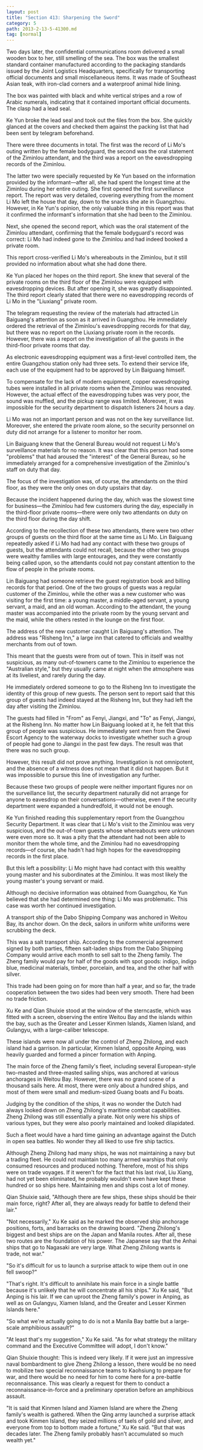 ```yaml
---
layout: post
title: "Section 413: Sharpening the Sword"
category: 5
path: 2013-2-13-5-41300.md
tag: [normal]
---
```


Two days later, the confidential communications room delivered a small wooden box to her, still smelling of the sea. The box was the smallest standard container manufactured according to the packaging standards issued by the Joint Logistics Headquarters, specifically for transporting official documents and small miscellaneous items. It was made of Southeast Asian teak, with iron-clad corners and a waterproof animal hide lining.

The box was painted with black and white vertical stripes and a row of Arabic numerals, indicating that it contained important official documents. The clasp had a lead seal.

Ke Yun broke the lead seal and took out the files from the box. She quickly glanced at the covers and checked them against the packing list that had been sent by telegram beforehand.

There were three documents in total. The first was the record of Li Mo's outing written by the female bodyguard, the second was the oral statement of the Ziminlou attendant, and the third was a report on the eavesdropping records of the Ziminlou.

The latter two were specially requested by Ke Yun based on the information provided by the informant—after all, she had spent the longest time at the Ziminlou during her entire outing. She first opened the first surveillance report. The report was very detailed, covering everything from the moment Li Mo left the house that day, down to the snacks she ate in Guangzhou. However, in Ke Yun's opinion, the only valuable thing in this report was that it confirmed the informant's information that she had been to the Ziminlou.

Next, she opened the second report, which was the oral statement of the Ziminlou attendant, confirming that the female bodyguard's record was correct: Li Mo had indeed gone to the Ziminlou and had indeed booked a private room.

This report cross-verified Li Mo's whereabouts in the Ziminlou, but it still provided no information about what she had done there.

Ke Yun placed her hopes on the third report. She knew that several of the private rooms on the third floor of the Ziminlou were equipped with eavesdropping devices. But after opening it, she was greatly disappointed. The third report clearly stated that there were no eavesdropping records of Li Mo in the "Liuxiang" private room.

The telegram requesting the review of the materials had attracted Lin Baiguang's attention as soon as it arrived in Guangzhou. He immediately ordered the retrieval of the Ziminlou's eavesdropping records for that day, but there was no report on the Liuxiang private room in the records. However, there was a report on the investigation of all the guests in the third-floor private rooms that day.

As electronic eavesdropping equipment was a first-level controlled item, the entire Guangzhou station only had three sets. To extend their service life, each use of the equipment had to be approved by Lin Baiguang himself.

To compensate for the lack of modern equipment, copper eavesdropping tubes were installed in all private rooms when the Ziminlou was renovated. However, the actual effect of the eavesdropping tubes was very poor, the sound was muffled, and the pickup range was limited. Moreover, it was impossible for the security department to dispatch listeners 24 hours a day.

Li Mo was not an important person and was not on the key surveillance list. Moreover, she entered the private room alone, so the security personnel on duty did not arrange for a listener to monitor her room.

Lin Baiguang knew that the General Bureau would not request Li Mo's surveillance materials for no reason. It was clear that this person had some "problems" that had aroused the "interest" of the General Bureau, so he immediately arranged for a comprehensive investigation of the Ziminlou's staff on duty that day.

The focus of the investigation was, of course, the attendants on the third floor, as they were the only ones on duty upstairs that day.

Because the incident happened during the day, which was the slowest time for business—the Ziminlou had few customers during the day, especially in the third-floor private rooms—there were only two attendants on duty on the third floor during the day shift.

According to the recollection of these two attendants, there were two other groups of guests on the third floor at the same time as Li Mo. Lin Baiguang repeatedly asked if Li Mo had had any contact with these two groups of guests, but the attendants could not recall, because the other two groups were wealthy families with large entourages, and they were constantly being called upon, so the attendants could not pay constant attention to the flow of people in the private rooms.

Lin Baiguang had someone retrieve the guest registration book and billing records for that period. One of the two groups of guests was a regular customer of the Ziminlou, while the other was a new customer who was visiting for the first time: a young master, a middle-aged servant, a young servant, a maid, and an old woman. According to the attendant, the young master was accompanied into the private room by the young servant and the maid, while the others rested in the lounge on the first floor.

The address of the new customer caught Lin Baiguang's attention. The address was "Risheng Inn," a large inn that catered to officials and wealthy merchants from out of town.

This meant that the guests were from out of town. This in itself was not suspicious, as many out-of-towners came to the Ziminlou to experience the "Australian style," but they usually came at night when the atmosphere was at its liveliest, and rarely during the day.

He immediately ordered someone to go to the Risheng Inn to investigate the identity of this group of new guests. The person sent to report said that this group of guests had indeed stayed at the Risheng Inn, but they had left the day after visiting the Ziminlou.

The guests had filled in "From" as Fenyi, Jiangxi, and "To" as Fenyi, Jiangxi, at the Risheng Inn. No matter how Lin Baiguang looked at it, he felt that this group of people was suspicious. He immediately sent men from the Qiwei Escort Agency to the waterway docks to investigate whether such a group of people had gone to Jiangxi in the past few days. The result was that there was no such group.

However, this result did not prove anything. Investigation is not omnipotent, and the absence of a witness does not mean that it did not happen. But it was impossible to pursue this line of investigation any further.

Because these two groups of people were neither important figures nor on the surveillance list, the security department naturally did not arrange for anyone to eavesdrop on their conversations—otherwise, even if the security department were expanded a hundredfold, it would not be enough.

Ke Yun finished reading this supplementary report from the Guangzhou Security Department. It was clear that Li Mo's visit to the Ziminlou was very suspicious, and the out-of-town guests whose whereabouts were unknown were even more so. It was a pity that the attendant had not been able to monitor them the whole time, and the Ziminlou had no eavesdropping records—of course, she hadn't had high hopes for the eavesdropping records in the first place.

But this left a possibility: Li Mo might have had contact with this wealthy young master and his subordinates at the Ziminlou. It was most likely the young master's young servant or maid.

Although no decisive information was obtained from Guangzhou, Ke Yun believed that she had determined one thing: Li Mo was problematic. This case was worth her continued investigation.

A transport ship of the Dabo Shipping Company was anchored in Weitou Bay, its anchor down. On the deck, sailors in uniform white uniforms were scrubbing the deck.

This was a salt transport ship. According to the commercial agreement signed by both parties, fifteen salt-laden ships from the Dabo Shipping Company would arrive each month to sell salt to the Zheng family. The Zheng family would pay for half of the goods with spot goods: indigo, indigo blue, medicinal materials, timber, porcelain, and tea, and the other half with silver.

This trade had been going on for more than half a year, and so far, the trade cooperation between the two sides had been very smooth. There had been no trade friction.

Xu Ke and Qian Shuixie stood at the window of the sterncastle, which was fitted with a screen, observing the entire Weitou Bay and the islands within the bay, such as the Greater and Lesser Kinmen Islands, Xiamen Island, and Gulangyu, with a large-caliber telescope.

These islands were now all under the control of Zheng Zhilong, and each island had a garrison. In particular, Kinmen Island, opposite Anping, was heavily guarded and formed a pincer formation with Anping.

The main force of the Zheng family's fleet, including several European-style two-masted and three-masted sailing ships, was anchored at various anchorages in Weitou Bay. However, there was no grand scene of a thousand sails here. At most, there were only about a hundred ships, and most of them were small and medium-sized Guang boats and Fu boats.

Judging by the condition of the ships, it was no wonder the Dutch had always looked down on Zheng Zhilong's maritime combat capabilities. Zheng Zhilong was still essentially a pirate. Not only were his ships of various types, but they were also poorly maintained and looked dilapidated.

Such a fleet would have a hard time gaining an advantage against the Dutch in open sea battles. No wonder they all liked to use fire ship tactics.

Although Zheng Zhilong had many ships, he was not maintaining a navy but a trading fleet. He could not maintain too many armed warships that only consumed resources and produced nothing. Therefore, most of his ships were on trade voyages. If it weren't for the fact that his last rival, Liu Xiang, had not yet been eliminated, he probably wouldn't even have kept these hundred or so ships here. Maintaining men and ships cost a lot of money.

Qian Shuixie said, "Although there are few ships, these ships should be their main force, right? After all, they are always ready for battle to defend their lair."

"Not necessarily," Xu Ke said as he marked the observed ship anchorage positions, forts, and barracks on the drawing board. "Zheng Zhilong's biggest and best ships are on the Japan and Manila routes. After all, these two routes are the foundation of his power. The Japanese say that the Anhai ships that go to Nagasaki are very large. What Zheng Zhilong wants is trade, not war."

"So it's difficult for us to launch a surprise attack to wipe them out in one fell swoop?"

"That's right. It's difficult to annihilate his main force in a single battle because it's unlikely that he will concentrate all his ships." Xu Ke said, "But Anping is his lair. If we can uproot the Zheng family's power in Anping, as well as on Gulangyu, Xiamen Island, and the Greater and Lesser Kinmen Islands here."

"So what we're actually going to do is not a Manila Bay battle but a large-scale amphibious assault?"

"At least that's my suggestion," Xu Ke said. "As for what strategy the military command and the Executive Committee will adopt, I don't know."

Qian Shuixie thought: This is indeed very likely. If it were just an impressive naval bombardment to give Zheng Zhilong a lesson, there would be no need to mobilize two special reconnaissance teams to Kaohsiung to prepare for war, and there would be no need for him to come here for a pre-battle reconnaissance. This was clearly a request for them to conduct a reconnaissance-in-force and a preliminary operation before an amphibious assault.

"It is said that Kinmen Island and Xiamen Island are where the Zheng family's wealth is gathered. When the Qing army launched a surprise attack and took Kinmen Island, they seized millions of taels of gold and silver, and everyone from top to bottom made a fortune," Xu Ke said. "But that was decades later. The Zheng family probably hasn't accumulated so much wealth yet."